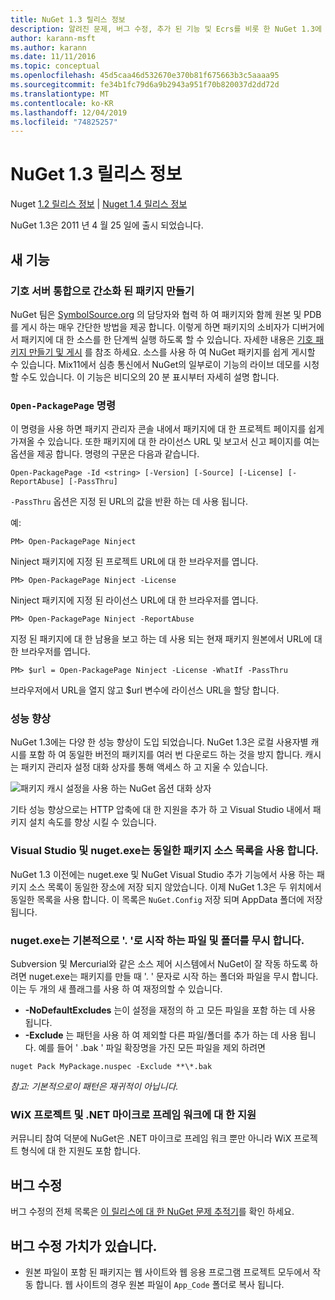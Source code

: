 ```yaml
---
title: NuGet 1.3 릴리스 정보
description: 알려진 문제, 버그 수정, 추가 된 기능 및 Ecrs를 비롯 한 NuGet 1.3에 대 한 릴리스 정보입니다.
author: karann-msft
ms.author: karann
ms.date: 11/11/2016
ms.topic: conceptual
ms.openlocfilehash: 45d5caa46d532670e370b81f675663b3c5aaaa95
ms.sourcegitcommit: fe34b1fc79d6a9b2943a951f70b820037d2dd72d
ms.translationtype: MT
ms.contentlocale: ko-KR
ms.lasthandoff: 12/04/2019
ms.locfileid: "74825257"
---
```

# <a name="nuget-13-release-notes"></a>NuGet 1.3 릴리스 정보

Nuget [1.2 릴리스 정보](../release-notes/nuget-1.2.md) | [Nuget 1.4 릴리스 정보](../release-notes/nuget-1.4.md)

NuGet 1.3은 2011 년 4 월 25 일에 출시 되었습니다.

## <a name="new-features"></a>새 기능

### <a name="streamlined-package-creation-with-symbol-server-integration"></a>기호 서버 통합으로 간소화 된 패키지 만들기

NuGet 팀은 [SymbolSource.org](http://www.symbolsource.org/) 의 담당자와 협력 하 여 패키지와 함께 원본 및 PDB를 게시 하는 매우 간단한 방법을 제공 합니다. 이렇게 하면 패키지의 소비자가 디버거에서 패키지에 대 한 소스를 한 단계씩 실행 하도록 할 수 있습니다. 자세한 내용은 [기호 패키지 만들기 및 게시](../create-packages/symbol-packages.md) 를 참조 하세요. 소스를 사용 하 여 NuGet 패키지를 쉽게 게시할 수 있습니다. Mix11에서 심층 통신에서 NuGet의 일부로이 기능의 라이브 데모를 시청 할 수도 있습니다. 이 기능은 비디오의 20 분 표시부터 자세히 설명 합니다.

### <a name="open-packagepage-command"></a>`Open-PackagePage` 명령

이 명령을 사용 하면 패키지 관리자 콘솔 내에서 패키지에 대 한 프로젝트 페이지를 쉽게 가져올 수 있습니다. 또한 패키지에 대 한 라이선스 URL 및 보고서 신고 페이지를 여는 옵션을 제공 합니다.
명령의 구문은 다음과 같습니다.

    Open-PackagePage -Id <string> [-Version] [-Source] [-License] [-ReportAbuse] [-PassThru]

`-PassThru` 옵션은 지정 된 URL의 값을 반환 하는 데 사용 됩니다.

예:

    PM> Open-PackagePage Ninject

Ninject 패키지에 지정 된 프로젝트 URL에 대 한 브라우저를 엽니다.

    PM> Open-PackagePage Ninject -License

Ninject 패키지에 지정 된 라이선스 URL에 대 한 브라우저를 엽니다.

    PM> Open-PackagePage Ninject -ReportAbuse

지정 된 패키지에 대 한 남용을 보고 하는 데 사용 되는 현재 패키지 원본에서 URL에 대 한 브라우저를 엽니다.

    PM> $url = Open-PackagePage Ninject -License -WhatIf -PassThru

브라우저에서 URL을 열지 않고 $url 변수에 라이선스 URL을 할당 합니다.

### <a name="performance-improvements"></a>성능 향상

NuGet 1.3에는 다양 한 성능 향상이 도입 되었습니다. NuGet 1.3은 로컬 사용자별 캐시를 포함 하 여 동일한 버전의 패키지를 여러 번 다운로드 하는 것을 방지 합니다. 캐시는 패키지 관리자 설정 대화 상자를 통해 액세스 하 고 지울 수 있습니다.

![패키지 캐시 설정을 사용 하는 NuGet 옵션 대화 상자](./media/nuget-options.png)

기타 성능 향상으로는 HTTP 압축에 대 한 지원을 추가 하 고 Visual Studio 내에서 패키지 설치 속도를 향상 시킬 수 있습니다.

### <a name="visual-studio-and-nugetexe-uses-the-same-list-of-package-sources"></a>Visual Studio 및 nuget.exe는 동일한 패키지 소스 목록을 사용 합니다.

NuGet 1.3 이전에는 nuget.exe 및 NuGet Visual Studio 추가 기능에서 사용 하는 패키지 소스 목록이 동일한 장소에 저장 되지 않았습니다. 이제 NuGet 1.3은 두 위치에서 동일한 목록을 사용 합니다. 이 목록은 `NuGet.Config` 저장 되며 AppData 폴더에 저장 됩니다.

### <a name="nugetexe-ignores-files-and-folders-that-start-with--by-default"></a>nuget.exe는 기본적으로 '. '로 시작 하는 파일 및 폴더를 무시 합니다.

Subversion 및 Mercurial와 같은 소스 제어 시스템에서 NuGet이 잘 작동 하도록 하려면 nuget.exe는 패키지를 만들 때 '. ' 문자로 시작 하는 폴더와 파일을 무시 합니다. 이는 두 개의 새 플래그를 사용 하 여 재정의할 수 있습니다.

* __-NoDefaultExcludes__ 는이 설정을 재정의 하 고 모든 파일을 포함 하는 데 사용 됩니다.
* __-Exclude__ 는 패턴을 사용 하 여 제외할 다른 파일/폴더를 추가 하는 데 사용 됩니다. 예를 들어 ' .bak ' 파일 확장명을 가진 모든 파일을 제외 하려면

```cli
nuget Pack MyPackage.nuspec -Exclude **\*.bak
```  

_참고: 기본적으로이 패턴은 재귀적이 아닙니다._

### <a name="support-for-wix-projects-and-the-net-micro-framework"></a>WiX 프로젝트 및 .NET 마이크로 프레임 워크에 대 한 지원

커뮤니티 참여 덕분에 NuGet은 .NET 마이크로 프레임 워크 뿐만 아니라 WiX 프로젝트 형식에 대 한 지원도 포함 합니다.

## <a name="bug-fixes"></a>버그 수정

버그 수정의 전체 목록은 [이 릴리스에 대 한 NuGet 문제 추적기](http://nuget.codeplex.com/workitem/list/advanced?keyword=&status=All&type=All&priority=All&release=NuGet%201.3&assignedTo=All&component=All&sortField=LastUpdatedDate&sortDirection=Descending&page=0)를 확인 하세요.

## <a name="bug-fixes-worth-noting"></a>버그 수정 가치가 있습니다.

* 원본 파일이 포함 된 패키지는 웹 사이트와 웹 응용 프로그램 프로젝트 모두에서 작동 합니다.
웹 사이트의 경우 원본 파일이 `App_Code` 폴더로 복사 됩니다.
